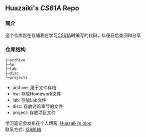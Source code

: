 ## Huazaiki's *CS61A* Repo

### 简介
这个仓库旨在存储我在学习[CS61A](https://cs61a.org/)时编写的代码，以便日后查阅和分享


### 仓库结构

```text
├─archive
├─hw
├─lab
├─disc
└─projects
```

- archive: 用于文件存档
- hw: 存放Homework文件
- lab: 存放Lab文件
- disc: 存放讨论章节的文件
- project: 存放项目文件

学习笔记会发布在个人博客: [Huazaiki's blog](https://huazaiki.github.io/)  
联系方式: [126邮箱](mailto:dqihua03@126.com)
